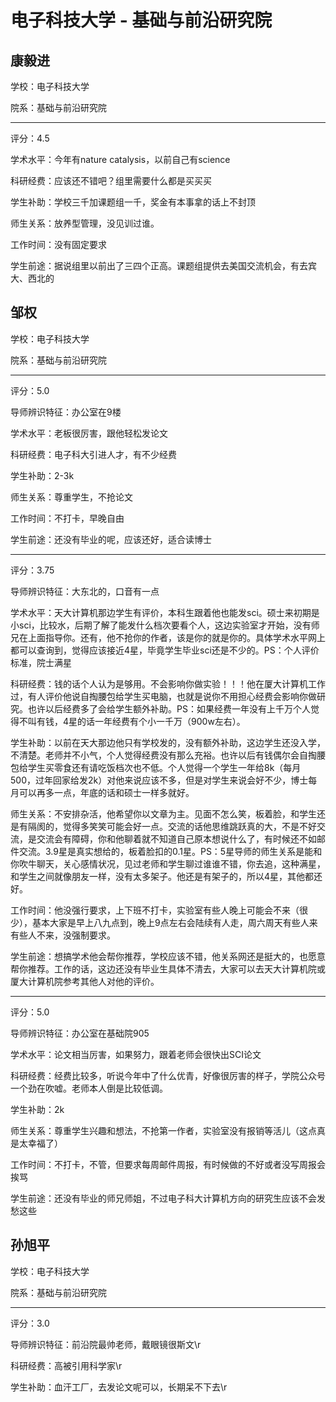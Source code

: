 # 电子科技大学 - 基础与前沿研究院

## 康毅进

学校：电子科技大学

院系：基础与前沿研究院

* * *

评分：4.5

学术水平：今年有nature catalysis，以前自己有science

科研经费：应该还不错吧？组里需要什么都是买买买

学生补助：学校三千加课题组一千，奖金有本事拿的话上不封顶

师生关系：放养型管理，没见训过谁。

工作时间：没有固定要求

学生前途：据说组里以前出了三四个正高。课题组提供去美国交流机会，有去宾大、西北的

## 邹权

学校：电子科技大学

院系：基础与前沿研究院

* * *

评分：5.0

导师辨识特征：办公室在9楼

学术水平：老板很厉害，跟他轻松发论文

科研经费：电子科大引进人才，有不少经费

学生补助：2-3k

师生关系：尊重学生，不抢论文

工作时间：不打卡，早晚自由

学生前途：还没有毕业的呢，应该还好，适合读博士

* * *

评分：3.75

导师辨识特征：大东北的，口音有一点

学术水平：天大计算机那边学生有评价，本科生跟着他也能发sci。硕士来初期是小sci，比较水，后期了解了能发什么档次要看个人，这边实验室才开始，没有师兄在上面指导你。还有，他不抢你的作者，该是你的就是你的。具体学术水平网上都可以查询到，觉得应该接近4星，毕竟学生毕业sci还是不少的。PS：个人评价标准，院士满星

科研经费：钱的话个人认为是够用。不会影响你做实验！！！他在厦大计算机工作过，有人评价他说自掏腰包给学生买电脑，也就是说你不用担心经费会影响你做研究。也许以后经费多了会给学生额外补助。PS：如果经费一年没有上千万个人觉得不叫有钱，4星的话一年经费有个小一千万（900w左右）。

学生补助：以前在天大那边他只有学校发的，没有额外补助，这边学生还没入学，不清楚。老师并不小气，个人觉得经费没有那么充裕。也许以后有钱偶尔会自掏腰包给学生买零食还有请吃饭档次也不低。个人觉得一个学生一年给8k（每月500，过年回家给发2k）对他来说应该不多，但是对学生来说会好不少，博士每月可以再多一点，年底的话和硕士一样多就好。

师生关系：不安排杂活，他希望你以文章为主。见面不怎么笑，板着脸，和学生还是有隔阂的，觉得多笑笑可能会好一点。交流的话他思维跳跃真的大，不是不好交流，是交流会有障碍，你和他聊着就不知道自己原本想说什么了，有时候还不如邮件交流。3.9星是真实想给的，板着脸扣的0.1星。PS：5星导师的师生关系是能和你吹牛聊天，关心感情状况，见过老师和学生聊过谁谁不错，你去追，这种满星，和学生之间就像朋友一样，没有太多架子。他还是有架子的，所以4星，其他都还好。

工作时间：他没强行要求，上下班不打卡，实验室有些人晚上可能会不来（很少），基本大家是早上八九点到，晚上9点左右会陆续有人走，周六周天有些人来有些人不来，没强制要求。

学生前途：想搞学术他会帮你推荐，学校应该不错，他关系网还是挺大的，也愿意帮你推荐。工作的话，这边还没有毕业生具体不清去，大家可以去天大计算机院或厦大计算机院参考其他人对他的评价。

* * *

评分：5.0

导师辨识特征：办公室在基础院905

学术水平：论文相当厉害，如果努力，跟着老师会很快出SCI论文

科研经费：经费比较多，听说今年中了什么优青，好像很厉害的样子，学院公众号一个劲在吹嘘。老师本人倒是比较低调。

学生补助：2k

师生关系：尊重学生兴趣和想法，不抢第一作者，实验室没有报销等活儿（这点真是太幸福了）

工作时间：不打卡，不管，但要求每周邮件周报，有时候做的不好或者没写周报会挨骂

学生前途：还没有毕业的师兄师姐，不过电子科大计算机方向的研究生应该不会发愁这些

## 孙旭平

学校：电子科技大学

院系：基础与前沿研究院

* * *

评分：3.0

导师辨识特征：前沿院最帅老师，戴眼镜很斯文\r

科研经费：高被引用科学家\r

学生补助：血汗工厂，去发论文呢可以，长期呆不下去\r